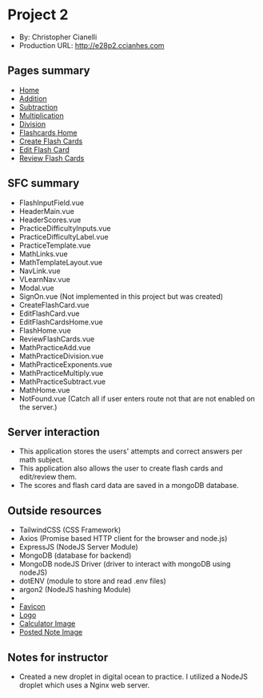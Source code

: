 # Project 2

- By: Christopher Cianelli
- Production URL: <http://e28p2.ccianhes.com>

## Pages summary

- [Home](http://e28p2.hesccian.me/math)
- [Addition](http://e28p2.hesccian.me/math/practice/addition)
- [Subtraction](http://e28p2.hesccian.me/math/practice/subtraction)
- [Multiplication](http://e28p2.hesccian.me/math/practice/multiplication)
- [Division](http://e28p2.hesccian.me/math/practice/division)
- [Flashcards Home](http://e28p2.hesccian.me/flashcards)
- [Create Flash Cards](http://e28p2.hesccian.me/flashcards/createflashcards)
- [Edit Flash Card](http://e28p2.hesccian.me/flashcards/editflashcards)
- [Review Flash Cards](http://e28p2.hesccian.me/flashcards/reviewflashcards)

## SFC summary

- FlashInputField.vue
- HeaderMain.vue
- HeaderScores.vue
- PracticeDifficultyInputs.vue
- PracticeDifficultyLabel.vue
- PracticeTemplate.vue
- MathLinks.vue
- MathTemplateLayout.vue
- NavLink.vue
- VLearnNav.vue
- Modal.vue
- SignOn.vue (Not implemented in this project but was created)
- CreateFlashCard.vue
- EditFlashCard.vue
- EditFlashCardsHome.vue
- FlashHome.vue
- ReviewFlashCards.vue
- MathPracticeAdd.vue
- MathPracticeDivision.vue
- MathPracticeExponents.vue
- MathPracticeMultiply.vue
- MathPracticeSubtract.vue
- MathHome.vue
- NotFound.vue (Catch all if user enters route not that are not enabled on the server.)

## Server interaction

- This application stores the users' attempts and correct answers per math subject.
- This application also allows the user to create flash cards and edit/review them.
- The scores and flash card data are saved in a mongoDB database.

## Outside resources

- TailwindCSS (CSS Framework)
- Axios (Promise based HTTP client for the browser and node.js)
- ExpressJS (NodeJS Server Module)
- MongoDB (database for backend)
- MongoDB nodeJS Driver (driver to interact with mongoDB using nodeJS)
- dotENV (module to store and read .env files)
- argon2 (NodeJS hashing Module)
-
- [Favicon](https://pixabay.com/illustrations/learning-hint-school-subject-3245793/)
- [Logo](<[https://link](https://pixabay.com/illustrations/businessman-cartoons-training-607831/)>)
- [Calculator Image](https://pixabay.com/vectors/school-school-supplies-education-1555910/)
- [Posted Note Image](https://pixabay.com/vectors/note-post-it-reminder-sticky-note-147951/)

## Notes for instructor

- Created a new droplet in digital ocean to practice. I utilized a NodeJS droplet which uses a Nginx web server.
